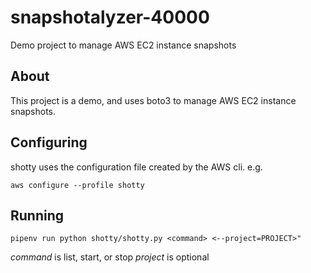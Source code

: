 # snapshotalyzer-40000

Demo project to manage AWS EC2 instance snapshots

## About

This project is a demo, and uses boto3 to manage AWS EC2 instance snapshots.

## Configuring

shotty uses the configuration file created by the AWS cli. e.g. 

`aws configure --profile shotty`

## Running

`pipenv run python shotty/shotty.py <command>
<--project=PROJECT>"`

*command* is list, start, or stop
*project* is optional
